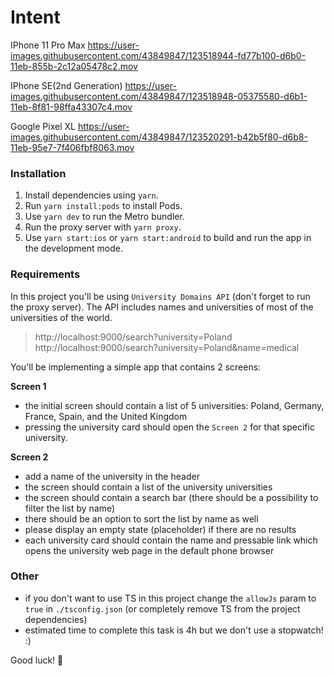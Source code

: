 # Intent


IPhone 11 Pro Max
https://user-images.githubusercontent.com/43849847/123518944-fd77b100-d6b0-11eb-855b-2c12a05478c2.mov


IPhone SE(2nd Generation)
https://user-images.githubusercontent.com/43849847/123518948-05375580-d6b1-11eb-8f81-98ffa43307c4.mov


Google Pixel XL
https://user-images.githubusercontent.com/43849847/123520291-b42b5f80-d6b8-11eb-95e7-7f406fbf8063.mov



### Installation

1. Install dependencies using `yarn`.
2. Run `yarn install:pods` to install Pods.
3. Use `yarn dev` to run the Metro bundler.
4. Run the proxy server with `yarn proxy`.
5. Use `yarn start:ios` or `yarn start:android` to build and run the app in the development mode.

### Requirements

In this project you'll be using `University Domains API` (don't forget to run the proxy server).
The API includes names and universities of most of the universities of the world.

> http://localhost:9000/search?university=Poland
> http://localhost:9000/search?university=Poland&name=medical

You'll be implementing a simple app that contains 2 screens:

**Screen 1**

- the initial screen should contain a list of 5 universities: Poland, Germany, France, Spain, and the United Kingdom
- pressing the university card should open the `Screen 2` for that specific university.

**Screen 2**

- add a name of the university in the header
- the screen should contain a list of the university universities
- the screen should contain a search bar (there should be a possibility to filter the list by name)
- there should be an option to sort the list by name as well
- please display an empty state (placeholder) if there are no results
- each university card should contain the name and pressable link which opens the university web page in the default phone browser

### Other

- if you don't want to use TS in this project change the `allowJs` param to `true` in `./tsconfig.json` (or completely remove TS from the project dependencies)
- estimated time to complete this task is 4h but we don't use a stopwatch! :)

Good luck! 🤗
